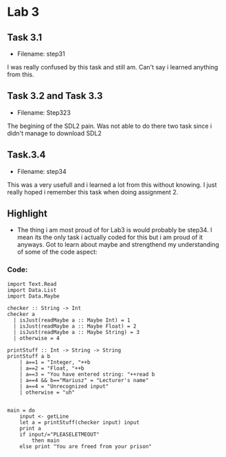 # Lab 3

## Task 3.1
- Filename: step31

I was really confused by this task and still am. Can't say i learned anything from this.
 
## Task 3.2 and Task 3.3
- Filename: Step323

The begining of the SDL2 pain. Was not able to do there two task since i didn't manage to download SDL2

## Task.3.4
- Filename: step34

This was a very usefull and i learned a lot from this without knowing. I just really hoped i remember this task when doing assignment 2. 

## Highlight
- The thing i am most proud of for Lab3 is would probably be step34. I mean its the only task i actually coded for this but i am proud of it anyways. Got to learn about maybe and strengthend my understanding of some of the code aspect:
### Code:
```
import Text.Read
import Data.List
import Data.Maybe 

checker :: String -> Int
checker a 
  | isJust(readMaybe a :: Maybe Int) = 1
  | isJust(readMaybe a :: Maybe Float) = 2
  | isJust(readMaybe a :: Maybe String) = 3
  | otherwise = 4

printStuff :: Int -> String -> String
printStuff a b
    | a==1 = "Integer, "++b
    | a==2 = "Float, "++b
    | a==3 = "You have entered string: "++read b
    | a==4 && b=="Mariusz" = "Lecturer's name"
    | a==4 = "Unrecognized input"
    | otherwise = "uh"


main = do
    input <- getLine
    let a = printStuff(checker input) input
    print a
    if input/="PLEASELETMEOUT"
        then main
    else print "You are freed from your prison"
```
